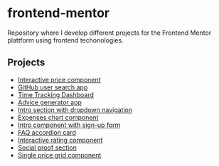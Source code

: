 # frontend-mentor

Repository where I develop different projects for the Frontend Mentor plattform using frontend techonologies.

<!-- 
- [Skilled e-learning landing Page](https://www.frontendmentor.io/challenges/skilled-elearning-landing-page-S1ObDrZ8q)
- [Tip calculator](https://www.frontendmentor.io/challenges/tip-calculator-app-ugJNGbJUX)
- [Single-page design portfolio](https://www.frontendmentor.io/challenges/singlepage-design-portfolio-2MMhyhfKVo)
- [Crowdfunding product page](https://www.frontendmentor.io/challenges/crowdfunding-product-page-7uvcZe7ZR)
- [Officelite coming soon site](https://www.frontendmentor.io/challenges/officelite-coming-soon-site-M4DIPNz8g)
-->

## Projects
  - [Interactive price component](https://www.frontendmentor.io/challenges/interactive-pricing-component-t0m8PIyY8)
  - [GitHub user search app](https://alexcumplido.github.io/frontend-mentor/github-user-api/)
  - [Time Tracking Dashboard](https://alexcumplido.github.io/frontend-mentor/time-dashboard/) 
  - [Advice generator app](https://alexcumplido.github.io/frontend-mentor/adviceAPI-generator)
  - [Intro section with dropdown navigation](https://alexcumplido.github.io/frontend-mentor/dropdown-navigation)
  - [Expenses chart component](https://alexcumplido.github.io/frontend-mentor/bar-chart)
  - [Intro component with sign-up form](https://alexcumplido.github.io/frontend-mentor/form-validation)
  - [FAQ accordion card](https://alexcumplido.github.io/frontend-mentor/faq-accordion)
  - [Interactive rating component](https://alexcumplido.github.io/frontend-mentor/rating-modal)
  - [Social proof section](https://alexcumplido.github.io/frontend-mentor/grid-section)
  - [Single price grid component](https://alexcumplido.github.io/frontend-mentor/card-component)